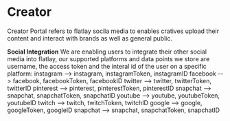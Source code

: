 <!-- TITLE: Creator Portal -->
<!-- SUBTITLE: Creator's Social Media -->

# Creator
Creator Portal refers to flatlay socila media to enables cratives upload their content and interact with brands as well as general public.

**Social Integration**
We are enabling users to integrate their other social media into flatlay, our supported platforms and data points we store are username, the access token and the interal id of the user on a specific platform:
instagram   --> instagram, instagramToken,  instagramID
facebook    --> facebook,  facebookToken,   facebookID 
twitter        --> twitter,       twitterToken,       twitterID
pinterest    --> pinterest,   pinterestToken,   pinterestID
snapchat    --> snapchat,   snapchatToken,   snapchatID
youtube     --> youtube,    youtubeToken,    youtubeID
twitch         --> twitch,       twitchToken,        twitchID
google       --> google,      googleToken,       googleID
snapchat    --> snapchat,   snapchatToken,   snapchatID


